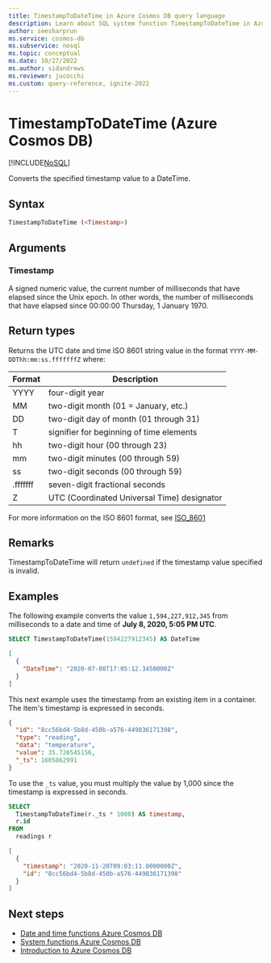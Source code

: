 ```yaml
---
title: TimestampToDateTime in Azure Cosmos DB query language
description: Learn about SQL system function TimestampToDateTime in Azure Cosmos DB.
author: seesharprun
ms.service: cosmos-db
ms.subservice: nosql
ms.topic: conceptual
ms.date: 10/27/2022
ms.author: sidandrews
ms.reviewer: jucocchi
ms.custom: query-reference, ignite-2022
---
```


# TimestampToDateTime (Azure Cosmos DB)

[!INCLUDE[NoSQL](../../includes/appliesto-nosql.md)]

Converts the specified timestamp value to a DateTime.
  
## Syntax
  
```sql
TimestampToDateTime (<Timestamp>)
```

## Arguments

### Timestamp

A signed numeric value, the current number of milliseconds that have elapsed since the Unix epoch. In other words, the number of milliseconds that have elapsed since 00:00:00 Thursday, 1 January 1970.

## Return types

Returns the UTC date and time ISO 8601 string value in the format `YYYY-MM-DDThh:mm:ss.fffffffZ` where:
  
|Format|Description|
|-|-|
|YYYY|four-digit year|
|MM|two-digit month (01 = January, etc.)|
|DD|two-digit day of month (01 through 31)|
|T|signifier for beginning of time elements|
|hh|two-digit hour (00 through 23)|
|mm|two-digit minutes (00 through 59)|
|ss|two-digit seconds (00 through 59)|
|.fffffff|seven-digit fractional seconds|
|Z|UTC (Coordinated Universal Time) designator|
  
For more information on the ISO 8601 format, see [ISO_8601](https://en.wikipedia.org/wiki/ISO_8601)

## Remarks

TimestampToDateTime will return `undefined` if the timestamp value specified is invalid.

## Examples
  
The following example converts the value `1,594,227,912,345` from milliseconds to a date and time of **July 8, 2020, 5:05 PM UTC**.

```sql
SELECT TimestampToDateTime(1594227912345) AS DateTime
```

```json
[
  {
    "DateTime": "2020-07-08T17:05:12.3450000Z"
  }
]
```

This next example uses the timestamp from an existing item in a container. The item's timestamp is expressed in seconds.

```json
{
  "id": "8cc56bd4-5b8d-450b-a576-449836171398",
  "type": "reading",
  "data": "temperature",
  "value": 35.726545156,
  "_ts": 1605862991
}
```

To use the `_ts` value, you must multiply the value by 1,000 since the timestamp is expressed in seconds.

```sql
SELECT 
  TimestampToDateTime(r._ts * 1000) AS timestamp, 
  r.id 
FROM 
  readings r
```

```json
[
  {
    "timestamp": "2020-11-20T09:03:11.0000000Z",
    "id": "8cc56bd4-5b8d-450b-a576-449836171398"
  }
]
```

## Next steps

- [Date and time functions Azure Cosmos DB](date-time-functions.md)
- [System functions Azure Cosmos DB](system-functions.yml)
- [Introduction to Azure Cosmos DB](../../introduction.md)
